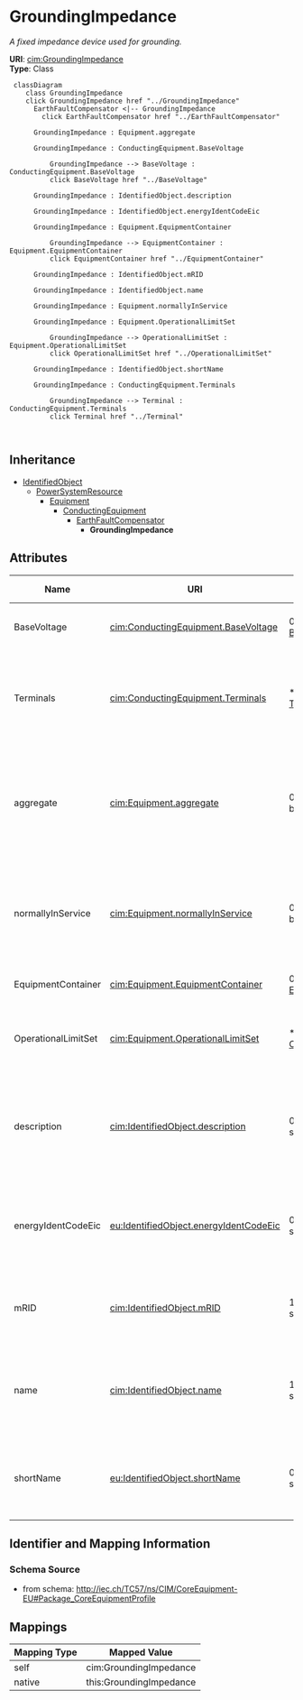 # GroundingImpedance


_A fixed impedance device used for grounding._





**URI**: [cim:GroundingImpedance](http://iec.ch/TC57/CIM100#GroundingImpedance)<br />
**Type**: Class




```mermaid
 classDiagram
    class GroundingImpedance
    click GroundingImpedance href "../GroundingImpedance"
      EarthFaultCompensator <|-- GroundingImpedance
        click EarthFaultCompensator href "../EarthFaultCompensator"
      
      GroundingImpedance : Equipment.aggregate
        
      GroundingImpedance : ConductingEquipment.BaseVoltage
        
          GroundingImpedance --> BaseVoltage : ConductingEquipment.BaseVoltage
          click BaseVoltage href "../BaseVoltage"
        
      GroundingImpedance : IdentifiedObject.description
        
      GroundingImpedance : IdentifiedObject.energyIdentCodeEic
        
      GroundingImpedance : Equipment.EquipmentContainer
        
          GroundingImpedance --> EquipmentContainer : Equipment.EquipmentContainer
          click EquipmentContainer href "../EquipmentContainer"
        
      GroundingImpedance : IdentifiedObject.mRID
        
      GroundingImpedance : IdentifiedObject.name
        
      GroundingImpedance : Equipment.normallyInService
        
      GroundingImpedance : Equipment.OperationalLimitSet
        
          GroundingImpedance --> OperationalLimitSet : Equipment.OperationalLimitSet
          click OperationalLimitSet href "../OperationalLimitSet"
        
      GroundingImpedance : IdentifiedObject.shortName
        
      GroundingImpedance : ConductingEquipment.Terminals
        
          GroundingImpedance --> Terminal : ConductingEquipment.Terminals
          click Terminal href "../Terminal"
        
      
```





## Inheritance
* [IdentifiedObject](IdentifiedObject.md)
    * [PowerSystemResource](PowerSystemResource.md)
        * [Equipment](Equipment.md)
            * [ConductingEquipment](ConductingEquipment.md)
                * [EarthFaultCompensator](EarthFaultCompensator.md)
                    * **GroundingImpedance**



## Attributes


| Name | URI | Cardinality and Range | Description | Inheritance |
| ---  | --- | --- | --- | --- |
| BaseVoltage | [cim:ConductingEquipment.BaseVoltage](http://iec.ch/TC57/CIM100#ConductingEquipment.BaseVoltage) | 0..1 <br />  [BaseVoltage](BaseVoltage.md)  | Base voltage of this conducting equipment | [ConductingEquipment](ConductingEquipment.md) |
| Terminals | [cim:ConductingEquipment.Terminals](http://iec.ch/TC57/CIM100#ConductingEquipment.Terminals) | * <br />  [Terminal](Terminal.md)  | Conducting equipment have terminals that may be connected to other conducting... | [ConductingEquipment](ConductingEquipment.md) |
| aggregate | [cim:Equipment.aggregate](http://iec.ch/TC57/CIM100#Equipment.aggregate) | 0..1 <br />  boolean  | The aggregate flag provides an alternative way of representing an aggregated ... | [Equipment](Equipment.md) |
| normallyInService | [cim:Equipment.normallyInService](http://iec.ch/TC57/CIM100#Equipment.normallyInService) | 0..1 <br />  boolean  | Specifies the availability of the equipment under normal operating conditions | [Equipment](Equipment.md) |
| EquipmentContainer | [cim:Equipment.EquipmentContainer](http://iec.ch/TC57/CIM100#Equipment.EquipmentContainer) | 0..1 <br />  [EquipmentContainer](EquipmentContainer.md)  | Container of this equipment | [Equipment](Equipment.md) |
| OperationalLimitSet | [cim:Equipment.OperationalLimitSet](http://iec.ch/TC57/CIM100#Equipment.OperationalLimitSet) | * <br />  [OperationalLimitSet](OperationalLimitSet.md)  | The operational limit sets associated with this equipment | [Equipment](Equipment.md) |
| description | [cim:IdentifiedObject.description](http://iec.ch/TC57/CIM100#IdentifiedObject.description) | 0..1 <br />  string  | The description is a free human readable text describing or naming the object | [IdentifiedObject](IdentifiedObject.md) |
| energyIdentCodeEic | [eu:IdentifiedObject.energyIdentCodeEic](http://iec.ch/TC57/CIM100-European#IdentifiedObject.energyIdentCodeEic) | 0..1 <br />  string  | The attribute is used for an exchange of the EIC code (Energy identification ... | [IdentifiedObject](IdentifiedObject.md) |
| mRID | [cim:IdentifiedObject.mRID](http://iec.ch/TC57/CIM100#IdentifiedObject.mRID) | 1 <br />  string  | Master resource identifier issued by a model authority | [IdentifiedObject](IdentifiedObject.md) |
| name | [cim:IdentifiedObject.name](http://iec.ch/TC57/CIM100#IdentifiedObject.name) | 1 <br />  string  | The name is any free human readable and possibly non unique text naming the o... | [IdentifiedObject](IdentifiedObject.md) |
| shortName | [eu:IdentifiedObject.shortName](http://iec.ch/TC57/CIM100-European#IdentifiedObject.shortName) | 0..1 <br />  string  | The attribute is used for an exchange of a human readable short name with len... | [IdentifiedObject](IdentifiedObject.md) |









## Identifier and Mapping Information







### Schema Source


* from schema: http://iec.ch/TC57/ns/CIM/CoreEquipment-EU#Package_CoreEquipmentProfile





## Mappings

| Mapping Type | Mapped Value |
| ---  | ---  |
| self | cim:GroundingImpedance |
| native | this:GroundingImpedance |




